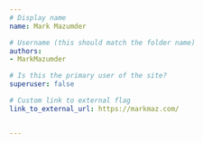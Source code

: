 ```yaml
---
# Display name
name: Mark Mazumder

# Username (this should match the folder name)
authors:
- MarkMazumder

# Is this the primary user of the site?
superuser: false

# Custom link to external flag
link_to_external_url: https://markmaz.com/


---
```

